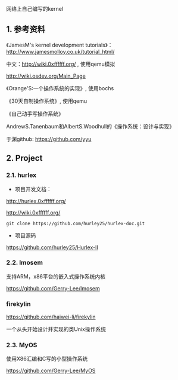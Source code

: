 网络上自己编写的kernel

## 1. 参考资料

《JamesM's kernel development tutorials》：http://www.jamesmolloy.co.uk/tutorial_html/

中文：http://wiki.0xffffff.org/ , 使用qemu模拟

http://wiki.osdev.org/Main_Page

《Orange'S:一个操作系统的实现》, 使用bochs

《30天自制操作系统》, 使用qemu

《自己动手写操作系统》

AndrewS.Tanenbaum和AlbertS.Woodhull的《操作系统：设计与实现》

于渊github: https://github.com/yyu

## 2. Project

### 2.1. hurlex

- 项目开发文档：

http://hurlex.0xffffff.org/

http://wiki.0xffffff.org/

```
git clone https://github.com/hurley25/hurlex-doc.git
```

- 项目源码

https://github.com/hurley25/Hurlex-II

### 2.2. lmosem

支持ARM，x86平台的嵌入式操作系统内核

https://github.com/Gerry-Lee/lmosem

### firekylin

https://github.com/haiwei-li/firekylin

一个从头开始设计并实现的类Unix操作系统

### 2.3. MyOS

使用X86汇编和C写的小型操作系统

https://github.com/Gerry-Lee/MyOS